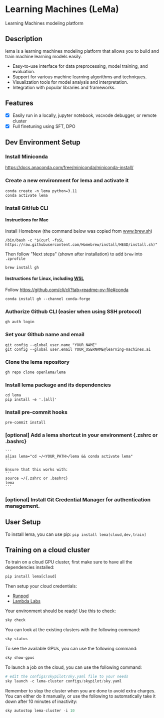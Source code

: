 # Learning Machines (LeMa)

Learning Machines modeling platform

## Description

lema is a learning machines modeling platform that allows you to build and train machine learning models easily.

- Easy-to-use interface for data preprocessing, model training, and evaluation.
- Support for various machine learning algorithms and techniques.
- Visualization tools for model analysis and interpretation.
- Integration with popular libraries and frameworks.

## Features

- [x] Easily run in a locally, jupyter notebook, vscvode debugger, or remote cluster
- [x] Full finetuning using SFT, DPO

## Dev Environment Setup

### Install Miniconda

   https://docs.anaconda.com/free/miniconda/miniconda-install/

[comment]: <> (This is a package/environment manager that we mainly need to pull all the relevant python packages via pip)


### Create a new environment for lema and activate it

   ```
   conda create -n lema python=3.11
   conda activate lema
   ```

### Install GitHub CLI

#### Instructions for **Mac**

   Install Homebrew (the command below was copied from www.brew.sh)

   ```
   /bin/bash -c "$(curl -fsSL https://raw.githubusercontent.com/Homebrew/install/HEAD/install.sh)"
   ```

   Then follow "Next steps" (shown after installation) to add `brew` into `.zprofile`

   ```
   brew install gh
   ```

#### Instructions for **Linux**, including [WSL](https://learn.microsoft.com/en-us/windows/wsl/)

  Follow https://github.com/cli/cli?tab=readme-ov-file#conda

   ```
   conda install gh --channel conda-forge
   ```

### Authorize Github CLI (easier when using SSH protocol)

   ```
   gh auth login
   ```

### Set your Github name and email

   ```
   git config --global user.name "YOUR_NAME"
   git config --global user.email YOUR_USERNAME@learning-machines.ai

   ```

### Clone the lema repository

   ```
   gh repo clone openlema/lema
   ```

### Install lema package and its dependencies

   ```
   cd lema
   pip install -e '.[all]'
   ```

### Install pre-commit hooks

   ```
   pre-commit install
   ```

### [optional] Add a lema shortcut in your environment {.zshrc or .bashrc}

    ```
    alias lema="cd ~/<YOUR_PATH>/lema && conda activate lema"
    ```

    Ensure that this works with:
    ```
    source ~/{.zshrc or .bashrc}
    lema
    ```

### [optional] Install [Git Credential Manager](https://docs.github.com/en/get-started/getting-started-with-git/about-remote-repositories#cloning-with-https-urls) for authentication management.

## User Setup

To install lema, you can use pip:
`pip install lema[cloud,dev,train]`


## Training on a cloud cluster
To train on a cloud GPU cluster, first make sure to have all the dependencies installed:
```python
pip install lema[cloud]
```

Then setup your cloud credentials:
- [Runpod](https://skypilot.readthedocs.io/en/latest/getting-started/installation.html#runpod-cloud)
- [Lambda Labs](https://skypilot.readthedocs.io/en/latest/getting-started/installation.html#lambda-cloud)

Your environment should be ready! Use this to check:
```python
sky check
```

You can look at the existing clusters with the following command:
```python
sky status
```

To see the available GPUs, you can use the following command:
```python
sky show-gpus
```

To launch a job on the cloud, you can use the following command:
```python
# edit the configs/skypilot/sky.yaml file to your needs
sky launch -c lema-cluster configs/skypilot/sky.yaml
```

Remember to stop the cluster when you are done to avoid extra charges. You can either do it manually, or use the following to automatically take it down after 10 minutes of inactivity:
```python
sky autostop lema-cluster -i 10
```

